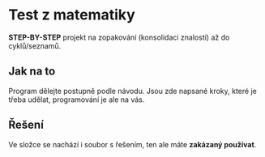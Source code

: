 # Test z matematiky

**STEP-BY-STEP** projekt na zopakování (konsolidaci znalostí) až do cyklů/seznamů.

## Jak na to
Program dělejte postupně podle návodu. Jsou zde napsané kroky, které je třeba udělat, programování je ale na vás.


## Řešení

Ve složce se nachází i soubor s řešením, ten ale máte **zakázaný používat**. 